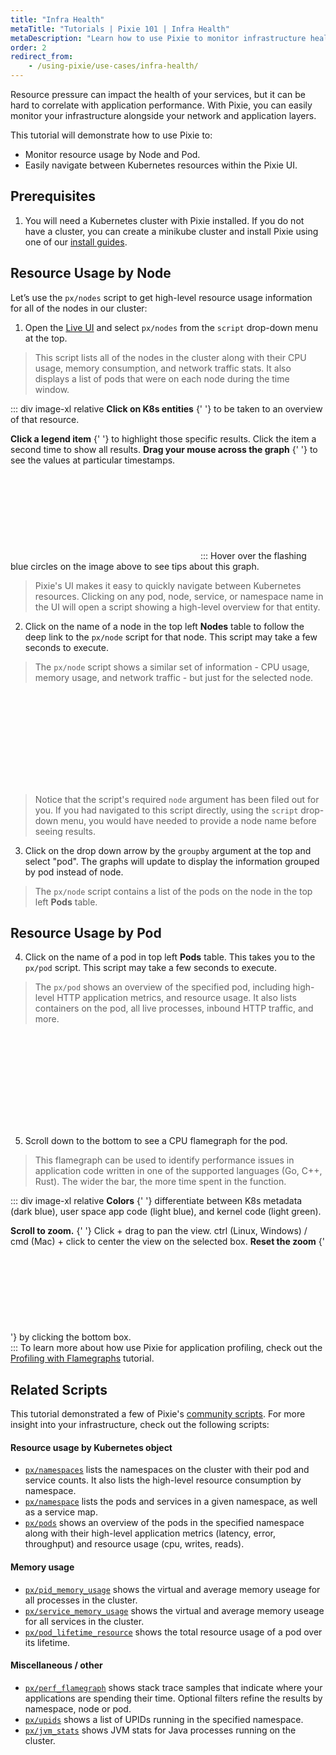```yaml
---
title: "Infra Health"
metaTitle: "Tutorials | Pixie 101 | Infra Health"
metaDescription: "Learn how to use Pixie to monitor infrastructure health."
order: 2
redirect_from:
    - /using-pixie/use-cases/infra-health/
---
```


Resource pressure can impact the health of your services, but it can be hard to correlate with application performance. With Pixie, you can easily monitor your infrastructure alongside your network and application layers.

This tutorial will demonstrate how to use Pixie to:

- Monitor resource usage by Node and Pod.
- Easily navigate between Kubernetes resources within the Pixie UI.

## Prerequisites

1. You will need a Kubernetes cluster with Pixie installed. If you do not have a cluster, you can create a minikube cluster and install Pixie using one of our [install guides](https://docs.px.dev/installing-pixie/install-guides/).

## Resource Usage by Node

Let’s use the `px/nodes` script to get high-level resource usage information for all of the nodes in our cluster:

1. Open the [Live UI](http://work.withpixie.ai/) and select `px/nodes` from the `script` drop-down menu at the top.

> This script lists all of the nodes in the cluster along with their CPU usage, memory consumption, and network traffic stats. It also displays a list of pods that were on each node during the time window.

::: div image-xl relative
<PoiTooltip top={21} left={20}>
<strong>Click on K8s entities</strong>
{' '}
to be taken to an overview of that resource.
</PoiTooltip>

<PoiTooltip top={44} left={35}>
<strong>Click a legend item</strong>
{' '}
to highlight those specific results. Click the item a second time to show all results.
</PoiTooltip>

<PoiTooltip top={27} left={58}>
<strong>Drag your mouse across the graph</strong>
{' '}
to see the values at particular timestamps.
</PoiTooltip>

<svg title='' src='use-case-tutorials/nodes.png'/>
:::

<Alert variant="outlined" severity="info">
  Hover over the flashing blue circles on the image above to see tips about this graph.
</Alert>

> Pixie's UI makes it easy to quickly navigate between Kubernetes resources. Clicking on any pod, node, service, or namespace name in the UI will open a script showing a high-level overview for that entity.

2. Click on the name of a node in the top left **Nodes** table to follow the deep link to the `px/node` script for that node. This script may take a few seconds to execute.

> The `px/node` script shows a similar set of information - CPU usage, memory usage, and network traffic - but just for the selected node.

<svg title='' src='use-case-tutorials/node.png'/>

> Notice that the script's required `node` argument has been filed out for you. If you had navigated to this script directly, using the `script` drop-down menu, you would have needed to provide a node name before seeing results.

3. Click on the drop down arrow by the `groupby` argument at the top and select "pod". The graphs will update to display the information grouped by pod instead of node.

> The `px/node` script contains a list of the pods on the node in the top left **Pods** table.

## Resource Usage by Pod

4. Click on the name of a pod in top left **Pods** table. This takes you to the `px/pod` script. This script may take a few seconds to execute.

> The `px/pod` shows an overview of the specified pod, including high-level HTTP application metrics, and resource usage. It also lists containers on the pod, all live processes, inbound HTTP traffic, and more.

<svg title='' src='use-case-tutorials/pod.png'/>

5. Scroll down to the bottom to see a CPU flamegraph for the pod.

> This flamegraph can be used to identify performance issues in application code written in one of the supported languages (Go, C++, Rust). The wider the bar, the more time spent in the function.

::: div image-xl relative
<PoiTooltip top={30} left={18}>
<strong>Colors</strong>
{' '}
differentiate between K8s metadata (dark blue), user space app code (light blue), and kernel code (light green).
</PoiTooltip>

<PoiTooltip top={44} left={50}>
<strong>Scroll to zoom.</strong>
{' '}
Click + drag to pan the view. ctrl (Linux, Windows) / cmd (Mac) + click to center the view on the selected box.
</PoiTooltip>

<PoiTooltip top={83} left={58}>
<strong>Reset the zoom</strong>
{' '}
by clicking the bottom box.
</PoiTooltip>

<svg title='' src='use-case-tutorials/pod_flamegraph.png'/>
:::

<Alert variant="outlined" severity="info">
  To learn more about how use Pixie for application profiling, check out the <a href="https://docs.px.dev/tutorials/profiler/">Profiling with Flamegraphs</a> tutorial.
</Alert>

## Related Scripts

This tutorial demonstrated a few of Pixie's [community scripts](https://github.com/pixie-labs/pixie/tree/main/src/pxl_scripts). For more insight into your infrastructure, check out the following scripts:

#### Resource usage by Kubernetes object

- [`px/namespaces`](https://work.withpixie.ai/script/namespaces) lists the namespaces on the cluster with their pod and service counts. It also lists the high-level resource consumption by namespace.
- [`px/namespace`](https://work.withpixie.ai/script/namespace) lists the pods and services in a given namespace, as well as a service map.
- [`px/pods`](https://work.withpixie.ai/script/pods) shows an overview of the pods in the specified namespace along with their high-level application metrics (latency, error, throughput) and resource usage (cpu, writes, reads).

#### Memory usage

- [`px/pid_memory_usage`](https://work.withpixie.ai/script/pid_memory_usage) shows the virtual and average memory useage for all processes in the cluster.
- [`px/service_memory_usage`](https://work.withpixie.ai/script/service_memory_usage) shows the virtual and average memory useage for all services in the cluster.
- [`px/pod_lifetime_resource`](https://work.withpixie.ai/script/pod_lifetime_resource) shows the total resource usage of a pod over its lifetime.

#### Miscellaneous / other

- [`px/perf_flamegraph`](https://work.withpixie.ai/script/perf_flamegraph) shows stack trace samples that indicate where your applications are spending their time. Optional filters refine the results by namespace, node or pod.
- [`px/upids`](https://work.withpixie.ai/script/upids) shows a list of UPIDs running in the specified namespace.
- [`px/jvm_stats`](https://work.withpixie.ai/script/jvm_stats) shows JVM stats for Java processes running on the cluster.
